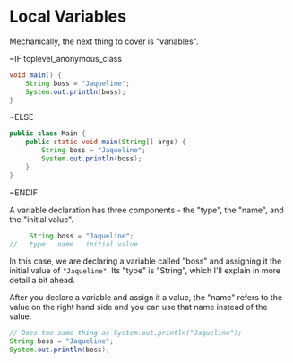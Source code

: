 # Local Variables

Mechanically, the next thing to cover is "variables".

~IF toplevel_anonymous_class

```java
void main() {
    String boss = "Jaqueline";
    System.out.println(boss);
}
```

~ELSE

```java
public class Main {
    public static void main(String[] args) {
        String boss = "Jaqueline";
        System.out.println(boss);
    }
}
```

~ENDIF


A variable declaration has three components - the "type", the "name", and the "initial value".

```java
     String boss = "Jaqueline";
//   type   name   initial value
```

In this case, we are declaring a variable called "boss" and assigning it the initial value
of `"Jaqueline"`. Its "type" is "String", which I'll explain in more detail a bit ahead.

After you declare a variable and assign it a value, the "name" refers to the value on the right
hand side and you can use that name instead of the value.

```java
// Does the same thing as System.out.println("Jaqueline");
String boss = "Jaqueline";
System.out.println(boss);
```
